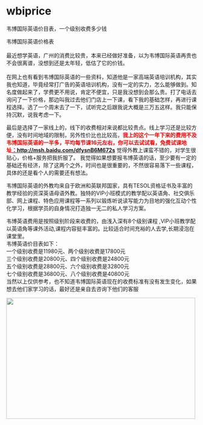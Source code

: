 # wbiprice
韦博国际英语价目表，一个级别收费多少钱
<p>韦博国际英语价格表&nbsp;<br />
<br />
最近想学英语，广州的消费比较贵，本来已经做好准备，以为韦博国际英语再贵也不会很离谱，没想到还是太年轻，低估了它的价钱。&nbsp;<br />
<br />
在网上也有看到韦博国际英语的一些资料，知道他是一家高端英语培训机构，其实我也知道，毕竟经常打广告的英语培训机构，没有一定的实力，怎么能够做到。知名度做起来了，学费更不用说，肯定不便宜，只是我没想到会那么贵。打了电话去询问了一下价格，那边叫我过去他们门店上一下课，看下我的基础怎样，再进行课程选择。选了一个周末去了一下，试听完之后跟我说大概是三万五这样。我只能保持沉默，说我考虑一下。&nbsp;</p>

<p>最后是选择了一家线上的，线下的收费相对来说都比较贵点。线上学习还是比较方便，没有时间地域的限制，另外性价比也比较高，<span style="color:#FF0000"><strong>我上的这个一年下来的费用不及韦博国际英语的一半多，平均每节课16元左右，你可以去试试看，免费试课地址</strong></span><a href="http://msh.baidu.com/TIvNG14L5172f" target="_blank"><span style="color:#FF0000"><strong>：</strong></span><strong>http://msh.baidu.com/dfysnB6M672s</strong></a>&nbsp;觉得外教上课蛮不错的，对学生很贴心，价格+服务把我折服了。&nbsp;我觉得如果想要报韦博英语的话，至少要有一定的基础还有经济，除了这两个之外，时间也是很重要的，不然很容易落下一些课程，具体的还是看个人的需要还有想法。</p>

<p>韦博国际英语的外教均来自于欧洲和英联邦国家，具有TESOL资格证书及丰富的教学经验的资深英语母语外教。独特的VIP小班模式的教学配以英语角、社交俱乐部、网上课程、特色应用课程等一系列以锻炼听说读写能力为目地的强化互动个性化学习，根据学员的自身情况打造独一无二的私人学习方案。&nbsp;</p>

<p>韦博英语费用是按照级别阶段来收费的，由浅入深有8个级别课程 ,VIP小班教学配以英语角等课外活动,课程内容挺丰富的。比较适合时间充裕的人去学,长期浸泡在课堂里。<br />
韦博英语价目表如下：<br />
一个级别收费是11980元、两个级别收费是17800元<br />
三个级别收费是20800元、四个级别收费是24800元<br />
五个级别收费是28800元、六个级别收费是32800元<br />
七个级别收费是36800元、八个级别收费是40800元 &nbsp; &nbsp; &nbsp;<br />
当然以上仅供参考，也不知道韦博国际英语现在的收费标准有没有发生变化，如果想去他们家学习的话，最好还是亲自去咨询下他们的客服</p>

<p><img alt="" height="321" src="https://static.oschina.net/uploads/space/2017/0205/104434_1zM0_3249496.jpg" width="500" /></p>
